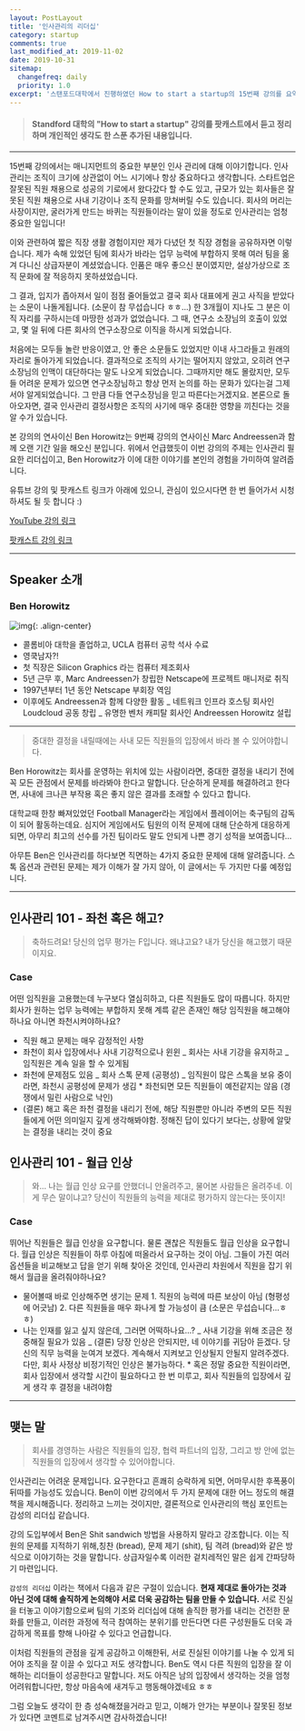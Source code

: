 ```yaml
---
layout: PostLayout
title: '인사관리의 리더십'
category: startup
comments: true
last_modified_at: 2019-11-02
date: 2019-10-31
sitemap:
  changefreq: daily
  priority: 1.0
excerpt: '스탠포드대학에서 진행하였던 How to start a startup의 15번째 강의를 요약정리한 글입니다.'
---
```


> #### Standford 대학의 "How to start a startup" 강의를 팟캐스트에서 듣고 정리하며 개인적인 생각도 한 스푼 추가된 내용입니다.

---

15번째 강의에서는 매니지먼트의 중요한 부분인 인사 관리에 대해 이야기합니다. 인사 관리는 조직이 크기에 상관없이 어느 시기에나 항상 중요하다고 생각합니다. 스타트업은 잘못된 직원 채용으로 성공의 기로에서 왔다갔다 할 수도 있고, 규모가 있는 회사들은 잘못된 직원 채용으로 사내 기강이나 조직 문화를 망쳐버릴 수도 있습니다. 회사의 머리는 사장이지만, 굴러가게 만드는 바퀴는 직원들이라는 말이 있을 정도로 인사관리는 엄청 중요한 일입니다!

이와 관련하여 짧은 직장 생활 경험이지만 제가 다녔던 첫 직장 경험을 공유하자면 이렇습니다.
제가 속해 있었던 팀에 회사가 바라는 업무 능력에 부합하지 못해 여러 팀을 옮겨 다니신 상급자분이 계셨었습니다. 인품은 매우 좋으신 분이였지만, 설상가상으로 조직 문화에 잘 적응하지 못하셨었습니다.

그 결과, 입지가 좁아져서 일이 점점 줄어들었고 결국 회사 대표에게 권고 사직을 받았다는 소문이 나돌게됩니다. (소문이 참 무섭습니다 ㅎㅎ...)
한 3개월이 지나도 그 분은 이직 자리를 구하시는데 마땅한 성과가 없었습니다. 그 때, 연구소 소장님의 호출이 있었고, 몇 일 뒤에 다른 회사의 연구소장으로 이직을 하시게 되었습니다.

처음에는 모두들 놀란 반응이였고, 안 좋은 소문들도 있었지만 이내 사그라들고 원래의 자리로 돌아가게 되었습니다. 결과적으로 조직의 사기는 떨어지지 않았고, 오히려 연구소장님의 인맥이 대단하다는 말도 나오게 되었습니다. 그때까지만 해도 몰랐지만, 모두들 어려운 문제가 있으면 연구소장님하고 항상 먼저 논의를 하는 문화가 있다는걸 그제서야 알게되었습니다. 그 만큼 다들 연구소장님을 믿고 따른다는거겠지요. 본론으로 돌아오자면, 결국 인사관리 결정사항은 조직의 사기에 매우 중대한 영향을 끼친다는 것을 알 수가 있습니다.

본 강의의 연사이신 Ben Horowitz는 9번째 강의의 연사이신 Marc Andreessen과 함께 오랜 기간 일을 해오신 분입니다. 위에서 언급했듯이 이번 강의의 주제는 인사관리 필요한 리더십이고, Ben Horowitz가 이에 대한 이야기를 본인의 경험을 가미하여 알려줍니다.

유튜브 강의 및 팟캐스트 링크가 아래에 있으니, 관심이 있으시다면 한 번 들어가서 시청하셔도 될 듯 합니다 :)

[YouTube 강의 링크](https://youtu.be/uVhTvQXfibU)

[팟캐스트 강의 링크](https://player.fm/series/how-to-start-a-startup/15-ben-horowitz-how-to-manage)

---

## Speaker 소개

### Ben Horowitz

![img](https://wi-images.condecdn.net/image/oyMdlvVvBNQ/crop/1620/f/ben-horowitz044.jpg){: .align-center}

- 콜롬비아 대학을 졸업하고, UCLA 컴퓨터 공학 석사 수료
- 영쿡남자?!
- 첫 직장은 Silicon Graphics 라는 컴퓨터 제조회사
- 5년 근무 후, Marc Andreessen가 창립한 Netscape에 프로젝트 매니저로 취직
- 1997년부터 1년 동안 Netscape 부회장 역임
- 이후에도 Andreessen과 함께 다양한 활동
  _ 네트워크 인프라 호스팅 회사인 Loudcloud 공동 창립
  _ 유명한 벤처 캐피탈 회사인 Andreessen Horowitz 설립

---

> 중대한 결정을 내릴때에는 사내 모든 직원들의 입장에서 바라 볼 수 있어야합니다.

Ben Horowitz는 회사를 운영하는 위치에 있는 사람이라면, 중대한 결정을 내리기 전에 꼭 모든 관점에서 문제를 바라봐야 한다고 말합니다.
단순하게 문제를 해결하려고 한다면, 사내에 크나큰 부작용 혹은 좋지 않은 결과를 초래할 수 있다고 합니다.

대학교때 한창 빠져있었던 Football Manager라는 게임에서 플레이어는 축구팀의 감독이 되어 활동하는데요. 심지어 게임에서도 팀원의 이적 문제에 대해 단순하게 대응하게되면, 아무리 최고의 선수를 가진 팀이라도 말도 안되게 나쁜 경기 성적을 보여줍니다...

아무튼 Ben은 인사관리를 하다보면 직면하는 4가지 중요한 문제에 대해 알려줍니다.
스톡 옵션과 관련된 문제는 제가 이해가 잘 가지 않아, 이 글에서는 두 가지만 다룰 예정입니다.

---

## 인사관리 101 - 좌천 혹은 해고?

> 축하드려요! 당신의 업무 평가는 F입니다. 왜냐고요? 내가 당신을 해고했기 때문이지요.

### Case

어떤 임직원을 고용했는데 누구보다 열심히하고, 다른 직원들도 많이 따릅니다. 하지만 회사가 원하는 업무 능력에는 부합하지 못해 계륵 같은 존재인 해당 임직원을 해고해야하나요 아니면 좌천시켜야하나요?

- 직원 해고 문제는 매우 감정적인 사항
- 좌천이 회사 입장에서나 사내 기강적으로나 윈윈
  _ 회사는 사내 기강을 유지하고
  _ 임직원은 계속 일을 할 수 있게됨
- 좌천에 문제점도 있음
  _ 회사 스톡 문제 (공평성)
  _ 임직원이 많은 스톡을 보유 중이라면, 좌천시 공평성에 문제가 생김 \* 좌천되면 모든 직원들이 예전같지는 않음 (경쟁에서 밀린 사람으로 낙인)
- (결론) 해고 혹은 좌천 결정을 내리기 전에, 해당 직원뿐만 아니라 주변의 모든 직원들에게 어떤 의미일지 깊게 생각해봐야함. 정해진 답이 있다기 보다는, 상황에 알맞는 결정을 내리는 것이 중요

## 인사관리 101 - 월급 인상

> 와... 나는 월급 인상 요구를 안했더니 안올려주고, 물어본 사람들은 올려주네. 이게 무슨 말이냐고? 당신이 직원들의 능력을 제대로 평가하지 않는다는 뜻이지!

### Case

뛰어난 직원들은 월급 인상을 요구합니다. 물론 괜찮은 직원들도 월급 인상을 요구합니다. 월급 인상은 직원들이 하루 아침에 떠올라서 요구하는 것이 아님. 그들이 가진 여러 옵션들을 비교해보고 답을 얻기 위해 찾아온 것인데, 인사관리 차원에서 직원을 잡기 위해서 월급을 올려줘야하나요?

- 물어볼때 바로 인상해주면 생기는 문제 1. 직원의 능력에 따른 보상이 아님 (형평성에 어긋남) 2. 다른 직원들을 매우 화나게 할 가능성이 큼 (소문은 무섭습니다...ㅎㅎ)
- 나는 인재를 잃고 싶지 않은데, 그러면 어떡하나요...?
  _ 사내 기강을 위해 조금은 정중해질 필요가 있음
  _ (결론) 당장 인상은 안되지만, 네 이야기를 귀담아 듣겠다. 당신의 직무 능력을 눈여겨 보겠다. 계속해서 지켜보고 인상될지 안될지 알려주겠다. 다만, 회사 사정상 비정기적인 인상은 불가능하다. \* 혹은 정말 중요한 직원이라면, 회사 입장에서 생각할 시간이 필요하다고 한 번 미루고, 회사 직원들의 입장에서 깊게 생각 후 결정을 내려야함

---

## 맺는 말

> 회사를 경영하는 사람은 직원들의 입장, 협력 파트너의 입장, 그리고 방 안에 없는 직원들의 입장에서 생각할 수 있어야합니다.

인사관리는 어려운 문제입니다. 요구한다고 흔쾌히 승락하게 되면, 어마무시한 후폭풍이 뒤따를 가능성도 있습니다. Ben이 이번 강의에서 두 가지 문제에 대한 어느 정도의 해결책을 제시해줍니다.
정리하고 느끼는 것이지만, 결론적으로 인사관리의 핵심 포인트는 감성의 리더십 같습니다.

강의 도입부에서 Ben은 Shit sandwich 방법을 사용하지 말라고 강조합니다. 이는 직원의 문제를 지적하기 위해,칭찬 (bread), 문제 제기 (shit), 팀 격려 (bread)와 같은 방식으로 이야기하는 것을 말합니다. 상급자일수록 이러한 겉치레적인 말은 쉽게 간파당하기 마련입니다.

`감성의 리더십` 이라는 책에서 다음과 같은 구절이 있습니다.
**현재 제대로 돌아가는 것과 아닌 것에 대해 솔직하게 논의해야 서로 더욱 공감하는 팀을 만들 수 있습니다.**
서로 진실을 터놓고 이야기함으로써 팀의 기조와 리더십에 대해 솔직한 평가를 내리는 건전한 문화를 만들고, 이러한 과정에 적극 참여하는 분위기를 만든다면 다른 구성원들도 더욱 과감하게 목표를 향해 나아갈 수 있다고 언급합니다.

이처럼 직원들의 관점을 깊게 공감하고 이해한뒤, 서로 진실된 이야기를 나눌 수 있게 되어야 조직을 잘 이끌 수 있다고 저도 생각합니다. Ben도 역시 다른 직원의 입장을 잘 이해하는 리더들이 성공한다고 말합니다.
저도 아직은 남의 입장에서 생각하는 것을 엄청 어려워합니다만, 항상 마음속에 새겨두고 행동해야겠네요 ㅎㅎ

그럼 오늘도 생각이 한 층 성숙해졌을거라고 믿고, 이해가 안가는 부분이나 잘못된 정보가 있다면 코멘트로 남겨주시면 감사하겠습니다!
